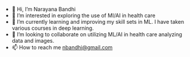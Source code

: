 - 👋 Hi, I’m Narayana Bandhi
- 👀 I’m interested in exploring the use of MI/AI in health care
- 🌱 I’m currently learning and improving my skill sets in ML. I have taken various courses in deep learning. 
- 💞️ I’m looking to collaborate on utilizing ML/AI in health care analyzing data and images.
- 📫 How to reach me nbandhi@gmail.com

<!---
Nbandhi/Nbandhi is a ✨ special ✨ repository because its `README.md` (this file) appears on your GitHub profile.
You can click the Preview link to take a look at your changes.
--->
